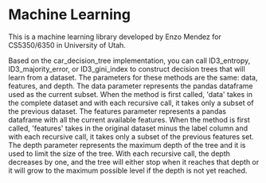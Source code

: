 # Machine Learning
This is a machine learning library developed by Enzo Mendez for CS5350/6350 in University of Utah.

Based on the car_decision_tree implementation, you can call ID3_entropy, ID3_majority_error, or ID3_gini_index to construct decision trees that will learn from a dataset. The parameters for these methods are the same: data, features, and depth. The data parameter represents the pandas dataframe used as the current subset. When the method is first called, 'data' takes in the complete dataset and with each recursive call, it takes only a subset of the previous dataset. The features parameter represents a pandas dataframe with all the current available features. When the method is first called, 'features' takes in the original dataset minus the label column and with each recursive call, it takes only a subset of the previous features set. The depth parameter represents the maximum depth of the tree and it is used to limit the size of the tree. With each recursive call, the depth decreases by one, and the tree will either stop when it reaches that depth or it will grow to the maximum possible level if the depth is not yet reached. 
